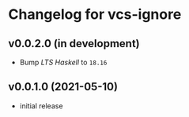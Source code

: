 # Changelog for vcs-ignore

## v0.0.2.0 (in development)
- Bump _LTS Haskell_ to `18.16`

## v0.0.1.0 (2021-05-10)
- initial release

